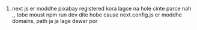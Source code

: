 1. next js er moddhe pixabay registered kora lagce na hole cinte parce nah ,, tobe moust npm run dev dite hobe cause next.config.js er moddhe domains, path ja ja lage dewar por